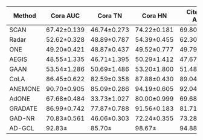 | Method  | Cora AUC    | Cora TN     | Cora HN     | Citeseer AUC | Citeseer TN | Citeseer HN | Pubmed AUC  | Pubmed TN   | Pubmed HN   | Bitcoinotc AUC | Bitcoinotc TN | Bitcoinotc HN | BITotc AUC  | BITotc TN   | BITotc HN   | BITalpha AUC | BITalpha TN | BITalpha HN |
| ------- | ----------- | ----------- | ----------- | ------------ | ----------- | ----------- | ----------- | ----------- | ----------- | -------------- | ------------- | ------------- | ----------- | ----------- | ----------- | ------------ | ----------- | ----------- |
| SCAN    | 67.42±0.139 | 46.74±0.273 | 74.22±0.181 | 69.80±0.741  | 48.70±0.838 | 76.81±0.141 | 74.16±0.675 | 49.77±0.379 | 89.93±0.064 | 66.37±0.636    | 51.64±0.961   | 69.64±0.020   | 64.92±0.760 | 47.59±0.100 | 70.02±0.914 | 66.28±0.926  | 49.39±0.228 | 72.30±0.021 |
| Radar   | 52.62±0.328 | 48.89±0.787 | 54.39±0.455 | 62.30±0.872  | 49.32±0.957 | 58.86±0.038 | 49.34±0.488 | 49.75±0.012 | 50.31±0.304 | 47.34±0.273    | 44.61±0.165   | 48.64±0.019   | 49.96±0.094 | 48.44±0.113 | 52.48±0.071 | 53.09±0.423  | 52.91±0.923 | 53.73±0.847 |
| ONE     | 49.20±0.421 | 48.87±0.437 | 49.52±0.777 | 49.79±0.104  | 49.66±0.131 | 50.09±0.908 | 50.28±0.824 | 50.02±0.777 | 50.34±0.523 | 49.71±0.721    | 48.95±0.101   | 50.11±0.054   | 49.55±0.041 | 48.88±0.098 | 50.13±0.323 | 49.64±0.472  | 49.07±0.496 | 50.13±0.054 |
| AEGIS   | 48.55±1.335 | 46.71±1.395 | 50.29±1.412 | 47.67±1.053  | 47.66±1.258 | 48.57±1.702 | 57.02±1.239 | 64.51±1.366 | 50.93±1.853 | 52.79±1.055    | 57.29±1.181   | 50.46±1.604   | 53.64±1.238 | 56.41±1.923 | 52.62±1.724 | 54.21±1.110  | 57.02±1.359 | 51.14±1.300 |
| GAAN    | 53.54±1.286 | 50.69±1.486 | 53.20±1.800 | 51.48±1.439  | 49.92±1.273 | 50.24±1.077 | 52.66±1.488 | 48.94±1.026 | 51.45±1.137 | 58.32±1.316    | 49.80±1.882   | 53.34±1.722   | 54.52±1.949 | 49.75±1.368 | 50.71±1.819 | 55.62±1.825  | 50.39±1.854 | 51.69±1.914 |
| CoLA    | 86.45±0.622 | 82.59±0.358 | 87.88±0.430 | 89.04±0.564  | 82.31±0.765 | 97.71±0.346 | 93.54±0.366 | 92.38±0.501 | 97.08±0.289 | 79.30±0.423    | 65.00±0.230   | 70.13±0.985   | 80.11±0.743 | 66.42±0.919 | 85.41±0.829 | 76.91±0.290  | 66.62±0.663 | 74.28±0.992 |
| ANEMONE | 90.70±0.905 | 85.09±0.286 | 94.19±0.605 | 92.04±0.384  | 87.83±0.909 | 96.38±0.551 | 95.29±0.129 | 93.96±0.191 | 98.20±0.112 | 79.19±1.128    | 65.00±0.946   | 84.92±0.680   | 80.90±0.416 | 68.37±0.253 | 85.67±0.840 | 75.44±0.875  | 64.44±0.268 | 72.73±1.086 |
| AdONE   | 67.68±0.484 | 33.73±1.027 | 80.00±0.999 | 69.68±0.219  | 43.61±0.344 | 91.44±0.355 | 86.54±0.156 | 85.37±1.131 | 73.49±1.032 | 79.24±0.676    | 68.64±0.192   | 75.72±0.406   | 80.57±0.304 | 72.06±0.863 | 76.88±0.394 | 76.34±0.288  | 60.52±0.295 | 79.34±1.059 |
| GRADATE | 86.99±0.742 | 77.87±0.788 | 91.56±0.183 | 81.71±0.811  | 72.17±1.082 | 93.54±1.495 | 87.44±1.077 | 79.46±0.672 | 97.33±0.350 | 73.70±0.981    | 49.38±0.210   | 84.46±0.322   | 74.01±0.223 | 50.93±0.877 | 82.55±0.421 | 69.34±0.971  | 51.89±0.654 | 68.09±0.629 |
| GAD-NR  | 70.83±0.561 | 46.06±0.303 | 72.24±0.355 | 73.28±0.150  | 49.91±0.303 | 86.04±0.386 | 71.25±0.156 | 49.52±0.770 | 68.81±0.818 | 69.82±0.294    | 48.53±0.884   | 61.55±0.777   | 69.78±0.853 | 52.77±0.766 | 60.08±0.447 | 71.76±0.863  | 51.21±0.985 | 67.26±0.792 |
| AD-GCL  | 92.83±      | 85.70±      | 98.67±      | 94.88±       | 90.51±      | 99.71±      | 95.74±      | 95.12±      | 97.88±      | 82.19±         | 69.18±        | 87.53±        | 82.11±      | 70.39±      | 86.25±      | 79.62±       | 67.73±      | 82.77±      |